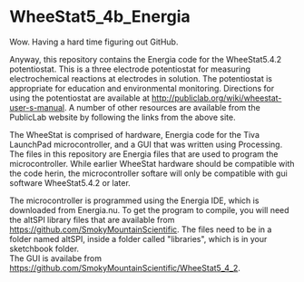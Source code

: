 WheeStat5_4b_Energia
====================
Wow.  Having a hard time figuring out GitHub.

Anyway, this repository contains the Energia code for the WheeStat5.4.2 potentiostat.  This is a three electrode potentiostat for measuring electrochemical reactions at electrodes in solution.  The potentiostat is appropriate for education and environmental monitoring.  Directions for using the potentiostat are available at http://publiclab.org/wiki/wheestat-user-s-manual.  A number of other resources are available from the PublicLab website by following the links from the above site.

The WheeStat is comprised of hardware, Energia code for the Tiva LaunchPad microcontroller, and a GUI that was written using Processing. The files in this repository are Energia files that are used to program the microcontroller. While earlier WheeStat hardware should be compatible with the code herin, the microcontroller softare will only be compatible with gui software WheeStat5.4.2 or later.   

The microcontroller is programmed using the Energia IDE, which is downloaded from Energia.nu.  To get the program to compile, you will need the altSPI library files that are available from https://github.com/SmokyMountainScientific.  The files need to be in a folder named altSPI, inside a folder called "libraries", which is in your sketchbook folder.  
The GUI is availabe from https://github.com/SmokyMountainScientific/WheeStat5_4_2.  
